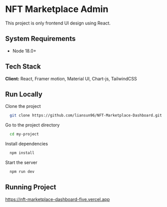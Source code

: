 
# NFT Marketplace Admin

This project is only frontend UI design using React.


## System Requirements

- Node 18.0+
## Tech Stack

**Client:** React, Framer motion, Material UI, Chart-js, TailwindCSS

## Run Locally

Clone the project

```bash
  git clone https://github.com/liansun96/NFT-Marketplace-Dashboard.git
```

Go to the project directory

```bash
  cd my-project
```

Install dependencies

```bash
  npm install
```

Start the server

```bash
  npm run dev
```


## Running Project

https://nft-marketplace-dashboard-five.vercel.app

